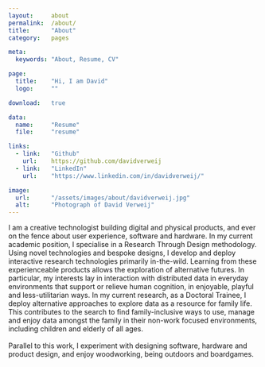 ```yaml
---
layout:     about
permalink:  /about/
title:      "About"
category:   pages

meta:
  keywords: "About, Resume, CV"

page:
  title:    "Hi, I am David"
  logo:     ""

download:   true

data:
  name:     "Resume"
  file:     "resume"

links:
  - link:   "Github"
    url:    https://github.com/davidverweij
  - link:   "LinkedIn"
    url:    "https://www.linkedin.com/in/davidverweij/"

image:
  url:      "/assets/images/about/davidverweij.jpg"
  alt:      "Photograph of David Verweij"
---
```

I am a creative technologist building digital and physical products, and ever on the fence about user experience, software and hardware. In my current academic position, I specialise in a Research Through Design methodology. Using novel technologies and bespoke designs, I develop and deploy interactive research technologies primarily in-the-wild. Learning from these experienceable products allows the exploration of alternative futures. In particular, my interests lay in interaction with distributed data in everyday environments that support or relieve human cognition, in enjoyable, playful and less-utilitarian ways. In my current research, as a Doctoral Trainee, I deploy alternative approaches to explore data as a resource for family life. This contributes to the search to find family-inclusive ways to use, manage and enjoy data amongst the family in their non-work focused environments, including children and elderly of all ages.
<br/><br/>
Parallel to this work, I experiment with designing software, hardware and product design, and enjoy woodworking, being outdoors and boardgames.
